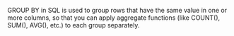 GROUP BY in SQL is used to group rows that have the same value in one or more columns, so that you can apply aggregate functions (like COUNT(), SUM(), AVG(), etc.) to each group separately.
